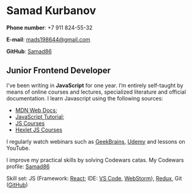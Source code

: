 # Samad Kurbanov

__Phone number__: +7 911 824-55-32

__E-mail__: mads198644@gmail.com

__GitHub__: [Samad86](https://github.com/Samad86)

## Junior Frontend Developer

I've been writing in __JavaScript__ for one year. I’m entirely self-taught by means of online courses and lectures, specialized literature and official documentation.
I learn Javascript using the following sources:
* [MDN Web Docs](https://developer.mozilla.org/ru/);
* [JavaScript Tutorial](https://learn.javascript.ru/);
* [JS Courses](https://htmlacademy.ru/courses/javascript)
* [Hexlet JS Courses](https://ru.hexlet.io/courses/javascript_101)

I regularly watch webinars such as [GeekBrains](https://geekbrains.ru/events), [Udemy](https://www.udemy.com/courses/development/web-development/) and lessons on YouTube.

I improve my practical skills by solving Codewars catas. My Codewars profile: [Samad86](https://www.codewars.com/users/Samad86)

Skill set: JS (Framework: [React](https://ru.reactjs.org/); IDE: [VS Code](https://code.visualstudio.com/), [WebStorm](https://www.jetbrains.com/webstorm/)), [Redux](https://redux.js.org/), Git ([GitHub](https://github.com/))

